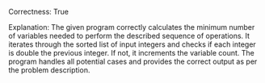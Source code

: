 Correctness: True

Explanation: The given program correctly calculates the minimum number of variables needed to perform the described sequence of operations. It iterates through the sorted list of input integers and checks if each integer is double the previous integer. If not, it increments the variable count. The program handles all potential cases and provides the correct output as per the problem description.